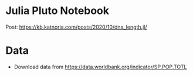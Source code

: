 # Julia Pluto Notebook

Post: https://kb.katnoria.com/posts/2020/10/dna_length.jl/

# Data

* Download data from https://data.worldbank.org/indicator/SP.POP.TOTL

